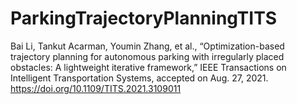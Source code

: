 # ParkingTrajectoryPlanningTITS
Bai Li, Tankut Acarman, Youmin Zhang, et al., “Optimization-based trajectory planning for autonomous parking with irregularly placed obstacles: A lightweight iterative framework,” IEEE Transactions on Intelligent Transportation Systems, accepted on Aug. 27, 2021.
https://doi.org/10.1109/TITS.2021.3109011
